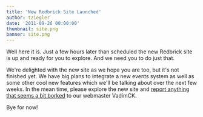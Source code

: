 ```yaml
---
title: 'New Redbrick Site Launched'
author: tziegler
date: '2011-09-26 00:00:00'
thumbnail: site.png
banner: site.png
---
```

Well here it is. Just a few hours later than scheduled the new Redbrick site is up and ready for you to explore. And we need you to do just that.

<!-- more -->
We're delighted with the new site as we hope you are too, but it's not finished yet. We have big plans to integrate a new events system as well as some other cool new features which we'll be talking about over the next few weeks. In the mean time, please explore the new site and [report anything that seems a bit borked](/about/contact/vadimck) to our webmaster VadimCK.

Bye for now!
